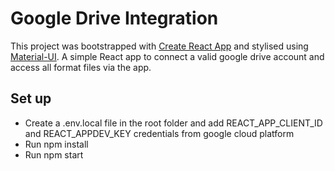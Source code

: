 # Google Drive Integration

This project was bootstrapped with [Create React App](https://github.com/facebook/create-react-app) and stylised using [Material-UI](https://mui.com).
A simple React app to connect a valid google drive account and access all format files via the app.

## Set up
- Create a .env.local file in the root folder and add REACT_APP_CLIENT_ID and REACT_APPDEV_KEY credentials from google cloud platform
- Run npm install
- Run npm start
